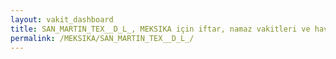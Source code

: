 ```yaml
---
layout: vakit_dashboard
title: SAN_MARTIN_TEX__D_L_, MEKSIKA için iftar, namaz vakitleri ve hava durumu - ilçe/eyalet seç
permalink: /MEKSIKA/SAN_MARTIN_TEX__D_L_/
---
```


<script type="text/javascript">
  var GLOBAL_COUNTRY = 'MEKSIKA';
  var GLOBAL_CITY = 'SAN_MARTIN_TEX__D_L_';
  var GLOBAL_STATE = '';
  var lat = 72;
  var lon = 21;
</script>
